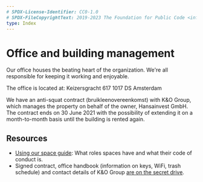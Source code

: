 ```yaml
---
# SPDX-License-Identifier: CC0-1.0
# SPDX-FileCopyrightText: 2019-2023 The Foundation for Public Code <info@publiccode.net>
type: Index
---
```


# Office and building management

Our office houses the beating heart of the organization.
We're all responsible for keeping it working and enjoyable.

The office is located at:
Keizersgracht 617
1017 DS Amsterdam

We have an anti-squat contract (bruikleenovereenkomst) with K&O Group, which manages the property on behalf of the owner, Hansainvest GmbH.
The contract ends on 30 June 2021 with the possibility of extending it on a month-to-month basis until the building is rented again.

## Resources

* [Using our space guide](using-space.md): What roles spaces have and what their code of conduct is.
* Signed contract, office handbook (information on keys, WiFi, trash schedule) and contact details of K&O Group [are on the secret drive](https://drive.google.com/drive/folders/1PJfus4U_eGuHkFPrxW1TTHH8RRg4tGpi).
